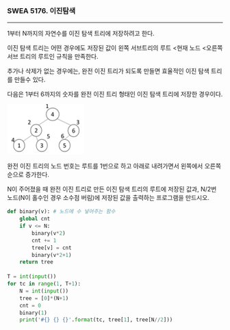 ### SWEA 5176. 이진탐색

---

1부터 N까지의 자연수를 이진 탐색 트리에 저장하려고 한다.

이진 탐색 트리는 어떤 경우에도 저장된 값이 왼쪽 서브트리의 루트 <현재 노드 <오른쪽 서브 트리의 루트인 규칙을 만족한다.

추가나 삭제가 없는 경우에는, 완전 이진 트리가 되도록 만들면 효율적인 이진 탐색 트리를 만들수 있다.

다음은 1부터 6까지의 숫자를 완전 이진 트리 형태인 이진 탐색 트리에 저장한 경우이다.

![4](./images/4.PNG)

완전 이진 트리의 노드 번호는 루트를 1번으로 하고 아래로 내려가면서 왼쪽에서 오른쪽 순으로 증가한다.

N이 주어졌을 때 완전 이진 트리로 만든 이진 탐색 트리의 루트에 저장된 값과, N/2번 노드(N이 홀수인 경우 소수점 버림)에 저장된 값을 출력하는 프로그램을 만드시오.

```python
def binary(v): # 노드에 수 넣어주는 함수
    global cnt
    if v <= N:
        binary(v*2)
        cnt += 1
        tree[v] = cnt
        binary(v*2+1)
    return tree

T = int(input())
for tc in range(1, T+1):
    N = int(input())
    tree = [0]*(N+1)
    cnt = 0
    binary(1)
    print('#{} {} {}'.format(tc, tree[1], tree[N//2]))
```

